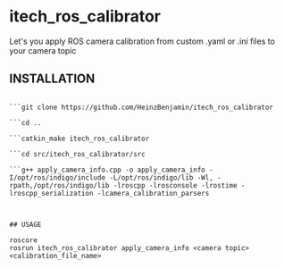 # itech_ros_calibrator
Let's you apply ROS camera calibration from custom .yaml or .ini files to your camera topic

## INSTALLATION
```cd catkin_ws/src

```git clone https://github.com/HeinzBenjamin/itech_ros_calibrator

```cd ..

```catkin_make itech_ros_calibrator

```cd src/itech_ros_calibrator/src

```g++ apply_camera_info.cpp -o apply_camera_info -I/opt/ros/indigo/include -L/opt/ros/indigo/lib -Wl, -rpath,/opt/ros/indigo/lib -lroscpp -lrosconsole -lrostime -lroscpp_serialization -lcamera_calibration_parsers



## USAGE

roscore
rosrun itech_ros_calibrator apply_camera_info <camera topic> <calibration_file_name>
